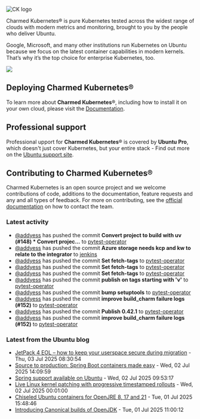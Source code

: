 ![CK logo](https://assets.ubuntu.com/v1/451d4cf4-Charmed+Kubernetes_RGB_onWhite_2022.svg)

Charmed Kubernetes® is pure Kubernetes tested across the widest range of clouds with modern metrics and monitoring, brought to you by the people who deliver Ubuntu.

Google, Microsoft, and many other institutions run Kubernetes on Ubuntu because we focus on the latest container capabilities in modern kernels. That’s why it’s the top choice for enterprise Kubernetes, too.

![](https://assets.ubuntu.com/v1/843c77b6-juju-at-a-glace.svg)

## Deploying Charmed Kubernetes®

To learn more about **Charmed Kubernetes**®, including how to install it on your own cloud, please visit the [Documentation][docs].

## Professional support

Professional upport for **Charmed Kubernetes**® is covered by **Ubuntu Pro**, which doesn't just cover Kubernetes, but your entire stack - Find out more on the [Ubuntu support site](https://ubuntu.com/support).

## Contributing to Charmed Kubernetes®

Charmed Kubernetes is an open source project and we welcome contributions of code, additions to the documentation, feature requests and any and all types of feedback. For more on contributing, see the [official documentation][get-in-touch] on how to contact the team.

<!-- LINKS -->
[docs]: https://ubuntu.com/kubernetes/docs
[get-in-touch]: https://ubuntu.com/kubernetes/docs/get-in-touch

### Latest activity

<!-- activity starts -->
 - [@addyess](https://github.com/addyess) has pushed the commit **Convert project to build with uv (#148)  * Convert projec...** to [pytest-operator](https://github.com/charmed-kubernetes/pytest-operator)
 - [@addyess](https://github.com/addyess) has pushed the commit **Azure storage needs kcp and kw to relate to the integrator** to [jenkins](https://github.com/charmed-kubernetes/jenkins)
 - [@addyess](https://github.com/addyess) has pushed the commit **Set fetch-tags** to [pytest-operator](https://github.com/charmed-kubernetes/pytest-operator)
 - [@addyess](https://github.com/addyess) has pushed the commit **Set fetch-tags** to [pytest-operator](https://github.com/charmed-kubernetes/pytest-operator)
 - [@addyess](https://github.com/addyess) has pushed the commit **Set fetch-tags** to [pytest-operator](https://github.com/charmed-kubernetes/pytest-operator)
 - [@addyess](https://github.com/addyess) has pushed the commit **publish on tags starting with 'v'** to [pytest-operator](https://github.com/charmed-kubernetes/pytest-operator)
 - [@addyess](https://github.com/addyess) has pushed the commit **bump setuptools** to [pytest-operator](https://github.com/charmed-kubernetes/pytest-operator)
 - [@addyess](https://github.com/addyess) has pushed the commit **improve build_charm failure logs (#152)** to [pytest-operator](https://github.com/charmed-kubernetes/pytest-operator)
 - [@addyess](https://github.com/addyess) has pushed the commit **Publish 0.42.1** to [pytest-operator](https://github.com/charmed-kubernetes/pytest-operator)
 - [@addyess](https://github.com/addyess) has pushed the commit **improve build_charm failure logs (#152)** to [pytest-operator](https://github.com/charmed-kubernetes/pytest-operator)
<!-- activity ends -->

<!-- roadmap starts -->

<!-- roadmap ends -->

### Latest from the Ubuntu blog

<!-- blog starts -->
* [JetPack 4 EOL – how to keep your userspace secure during migration](https://ubuntu.com//blog/jetpack-4-eol) - Thu, 03 Jul 2025 08:30:54 
* [Source to production: Spring Boot containers made easy](https://ubuntu.com//blog/spring-boot-containers-made-easy) - Wed, 02 Jul 2025 14:09:59 
* [Spring support available on Ubuntu](https://ubuntu.com//blog/devpack-spring-support-ubuntu) - Wed, 02 Jul 2025 09:53:17 
* [Live Linux kernel patching with progressive timestamped rollouts](https://ubuntu.com//blog/live-linux-kernel-patching-with-progressive-timestamped-rollouts) - Wed, 02 Jul 2025 00:01:00 
* [Chiseled Ubuntu containers for OpenJRE 8, 17 and 21](https://ubuntu.com//blog/chiseled-ubuntu-containers-openjre) - Tue, 01 Jul 2025 15:48:46 
* [Introducing Canonical builds of OpenJDK](https://ubuntu.com//blog/introducing-canonical-builds-of-openjdk) - Tue, 01 Jul 2025 11:00:12 
<!-- blog ends -->
